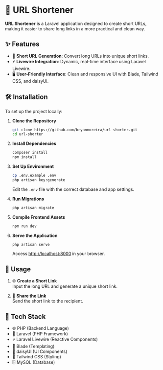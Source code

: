 # 🚀 URL Shortener

**URL Shortener** is a Laravel application designed to create short URLs, making it easier to share long links in a more practical and clean way.

## ✨ Features

- 🔗 **Short URL Generation**: Convert long URLs into unique short links.
- ⚡ **Livewire Integration**: Dynamic, real-time interface using Laravel Livewire.
- 🖥️ **User-Friendly Interface**: Clean and responsive UI with Blade, Tailwind CSS, and daisyUI.

## 🛠️ Installation

To set up the project locally:

1. **Clone the Repository**
   ```bash
   git clone https://github.com/bryanmoreira/url-shorter.git
   cd url-shorter
   ```

2. **Install Dependencies**
   ```bash
   composer install
   npm install
   ```

3. **Set Up Environment**
   ```bash
   cp .env.example .env
   php artisan key:generate
   ```
   Edit the `.env` file with the correct database and app settings.

4. **Run Migrations**
   ```bash
   php artisan migrate
   ```

5. **Compile Frontend Assets**
   ```bash
   npm run dev
   ```

6. **Serve the Application**
   ```bash
   php artisan serve
   ```

   Access [http://localhost:8000](http://localhost:8000) in your browser.

## 📄 Usage

1. 🌐 **Create a Short Link**  
   Input the long URL and generate a unique short link.

2. 🔗 **Share the Link**  
   Send the short link to the recipient.

## 🧰 Tech Stack

- 🌐 PHP (Backend Language)
- 🧠 Laravel (PHP Framework)
- ⚡ Laravel Livewire (Reactive Components)
- 🧩 Blade (Templating)
- 🌻 daisyUI (UI Components)
- 🎨 Tailwind CSS (Styling)
- 🗄️ MySQL (Database)
```
